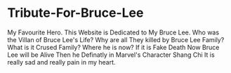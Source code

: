 # Tribute-For-Bruce-Lee
My Favourite Hero.
This Website is Dedicated to My Bruce Lee.
Who was the Villan of Bruce Lee's Life?
Why are all They killed by Bruce Lee Family?
What is it Crused Family?
Where he is now?
If it is Fake Death Now Bruce Lee will be Alive Then he Definatly in Marvel's Character Shang Chi It is really sad and really pain in my heart.
